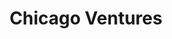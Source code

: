 ---
layout: firm_page
title: "Chicago Ventures"
id: "chicagoventures.com"
permalink: "/chicagoventureschicagoventures.com/"
website: "https://chicagoventures.com"
offices: "Chicago (United States)"
investment_stages: "Seed, Series A, Series B"
portfolio_companies: "AeroPay, G2, HealthJoy, Project44, Sunbit, Andros, Betterfly, Blitsy, BlueTape, Bound, BuildForce, Cameo, Cartavi, Catalytic, Chowly, CoPilot, CognitOps, Curbside, Curiosity, Data.world, Datica, Dina, Dónde, Food Genius, Forager, FranShares, GAN Integrity, GetSet, GoodShip, GreenLite, Gunslinger, Havenly, Healthfinch, Heretik, Hint, Interior Define, ItemMaster, Kapow, Kin, LandscapeHub, Layup, Leverage, Lucro, Luxury Garage Sale, M1 Finance, Main Street Genome, Mayk, Mdotlabs, Meritize, Meta SaaS, Mezo, Mimir, My Alerts, NOCD, Olive, OneRail, Oration, Overdog, Pangea, Part3, Pluto TV, Power2Switch, Predata, Prefix, Prisidio, Promenade, Protégé, PulseData, Quake Media, Retrofit, Rise Science, Rocketmiles, S + V Technologies, Savvi AI, Shiftgig, SimpleRelevance, SpotHero, SpotLite, Spring, Telnyx, TempoIQ, Tock, Troops, Truss, Upkey, Ureeka, Velvet, Veryable, Visibly, Wider Circle, ZenBusiness, Zipments"
portfolio_link: "https://chicagoventures.com/companies"
investment_markets: "Fintech, Healthcare, Supply Chain, Logistics & Warehousing, Enterprise Tools, Consumer Media & Entertainment, Data Management, Proptech, Small Business Tools, Mobility, Agriculture, Commerce, Retail, Construction, Education, Energy, Gaming, Hospitality, Insurance, Legal, Marketing, Productivity Tools, Telecommunications, Travel, Workforce Management"
founded_year: "2012"
description: "Chicago Ventures leads seed investments in overlooked teams and serves as active partners during a company's earliest days. They focus on building enduring companies and believe they can be built anywhere, by anyone. They lead early rounds before it's obvious."
linkedin: "https://www.linkedin.com/company/chicago-ventures/"
twitter: "https://twitter.com/ChicagoVentures"
instagram: "https://www.instagram.com/chicagoventures/"
team_page: "https://chicagoventures.com/team"
investor_type: "Venture Capital"
crunchbase: "https://www.crunchbase.com/organization/chicago-ventures"
pitchbook: "https://pitchbook.com/profiles/investor/51327-55"

# SEO Optimization
meta_title: "Chicago Ventures - VC Firm - projectstartups.com"
meta_description: "Chicago Ventures, Chicago Ventures leads seed investments in overlooked teams and serves as active partners during a company's earliest days. They focus on building end..."
meta_keywords: "Chicago Ventures, Fintech, Healthcare, Supply Chain, Logistics & Warehousing, Enterprise Tools, Consumer Media & Entertainment, Data Management, Proptech, Small Business Tools, Mobility, Agriculture, Commerce, Retail, Construction, Education, Energy, Gaming, Hospitality, Insurance, Legal, Marketing, Productivity Tools, Telecommunications, Travel, Workforce Management, VC firm, venture capital, startup investor, projectstartups.com"
canonical_url: "https://vc.projectstartups.com/chicagoventureschicagoventures.com/"
---